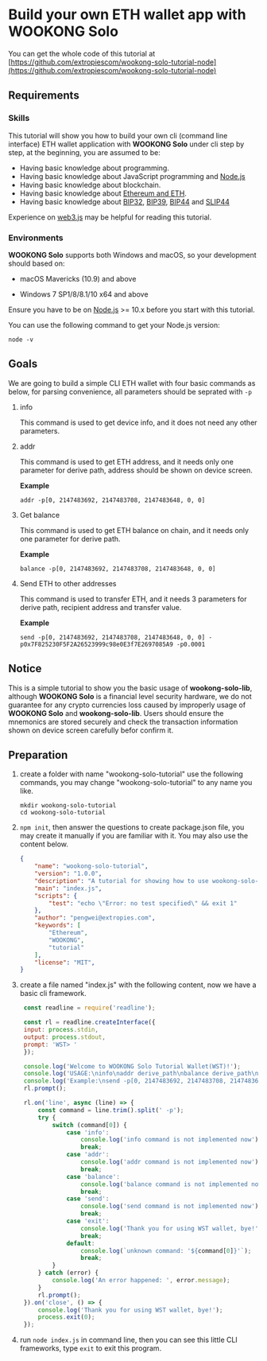 # Build your own ETH wallet app with **WOOKONG Solo**

You can get the whole code of this tutorial at [https://github.com/extropiescom/wookong-solo-tutorial-node](https://github.com/extropiescom/wookong-solo-tutorial-node)


## Requirements

### Skills

This tutorial will show you how to build your own cli (command line interface) ETH wallet application with **WOOKONG Solo** under cli step by step, at the beginning, you are assumed to be:

* Having basic knowledge about programming.
* Having basic knowledge about JavaScript programming and [Node.js](https://nodejs.org/)
* Having basic knowledge about blockchain.
* Having basic knowledge about [Ethereum and ETH](https://ethereum.org/). 
* Having basic knowledge about [BIP32](https://github.com/bitcoin/bips/blob/master/bip-0032.mediawiki), [BIP39](https://github.com/bitcoin/bips/blob/master/bip-0039.mediawiki), [BIP44](https://github.com/bitcoin/bips/blob/master/bip-0044.mediawiki) and [SLIP44](https://github.com/satoshilabs/slips/blob/master/slip-0044.md)

Experience on [web3.js](https://github.com/ethereum/web3.js) may be helpful for reading this tutorial.

### Environments

**WOOKONG Solo** supports both Windows and macOS, so your development should based on:

* macOS Mavericks (10.9) and above

* Windows 7 SP1/8/8.1/10 x64 and above

Ensure you have to be on [Node.js](https://nodejs.org/) >= 10.x before you start with this tutorial.

You can use the following command to get your Node.js version:

```shell
node -v
```

## Goals

We are going to build a simple CLI ETH wallet with four basic commands as below, for parsing convenience, all parameters should be seprated with `-p`
1. info
   
   This command is used to get device info, and it does not need any other parameters.   

2. addr
   
   This command is used to get ETH address, and it needs only one parameter for derive path, address should be shown on device screen.
   
   **Example**  
   
   ```shell
   addr -p[0, 2147483692, 2147483708, 2147483648, 0, 0]
   ```

3. Get balance
   
   This command is used to get ETH balance on chain, and it needs only one parameter for derive path.
   
   **Example**  
   
   ```shell
   balance -p[0, 2147483692, 2147483708, 2147483648, 0, 0]
   ```

4. Send ETH to other addresses
   
   This command is used to transfer ETH, and it needs 3 parameters for derive path, recipient address and transfer value.
   
   **Example**  
   
   ```shell
   send -p[0, 2147483692, 2147483708, 2147483648, 0, 0] -p0x7F825230F5F2A26523999c98e0E3f7E2697085A9 -p0.0001
   ```


## Notice

This is a simple tutorial to show you the basic usage of **wookong-solo-lib**, although **WOOKONG Solo** is a financial level security hardware, we do not guarantee for any crypto currencies loss caused by improperly usage of **WOOKONG Solo** and **wookong-solo-lib**. Users should ensure the mnemonics are stored securely and check the transaction information shown on device screen carefully befor confirm it.

## Preparation


1. create a folder with name "wookong-solo-tutorial" use the following commands, you may change "wookong-solo-tutorial" to any name you like. 
   
   ```shell
   mkdir wookong-solo-tutorial
   cd wookong-solo-tutorial
   ```

2. `npm init`, then answer the questions to create package.json file, you may create it manually if you are familiar with it. You may also use the content below.
    ```json
    {
        "name": "wookong-solo-tutorial",
        "version": "1.0.0",
        "description": "A tutorial for showing how to use wookong-solo-lib",
        "main": "index.js",
        "scripts": {
            "test": "echo \"Error: no test specified\" && exit 1"
        },
        "author": "pengwei@extropies.com",
        "keywords": [
            "Ethereum",
            "WOOKONG",
            "tutorial"
        ],
        "license": "MIT",
    }
    ```

3. create a file named "index.js" with the following content, now we have a basic cli framework.
   
   ```js
    const readline = require('readline');

    const rl = readline.createInterface({
    input: process.stdin,
    output: process.stdout,
    prompt: 'WST> '
    });

    console.log('Welcome to WOOKONG Solo Tutorial Wallet(WST)!');
    console.log('USAGE:\ninfo\naddr derive_path\nbalance derive_path\nsend derive_path to value');
    console.log('Example:\nsend -p[0, 2147483692, 2147483708, 2147483648, 0, 0] -p0x7F825230F5F2A26523999c98e0E3f7E2697085A9 -p0.00001');
    rl.prompt();

    rl.on('line', async (line) => {
        const command = line.trim().split(' -p');
        try {
            switch (command[0]) {
                case 'info':
                    console.log('info command is not implemented now');
                    break;
                case 'addr':
                    console.log('addr command is not implemented now');
                    break;
                case 'balance':
                    console.log('balance command is not implemented now');
                    break;
                case 'send':
                    console.log('send command is not implemented now');
                    break;
                case 'exit':
                    console.log('Thank you for using WST wallet, bye!');
                    break;
                default:
                    console.log(`unknown command: '${command[0]}'`);
                    break;
            }
        } catch (error) {
            console.log('An error happened: ', error.message);
        }
        rl.prompt();
    }).on('close', () => {
        console.log('Thank you for using WST wallet, bye!');
        process.exit(0);
    });
   ```

4. run `node index.js` in command line, then you can see this little CLI frameworks, type `exit` to exit this program.
